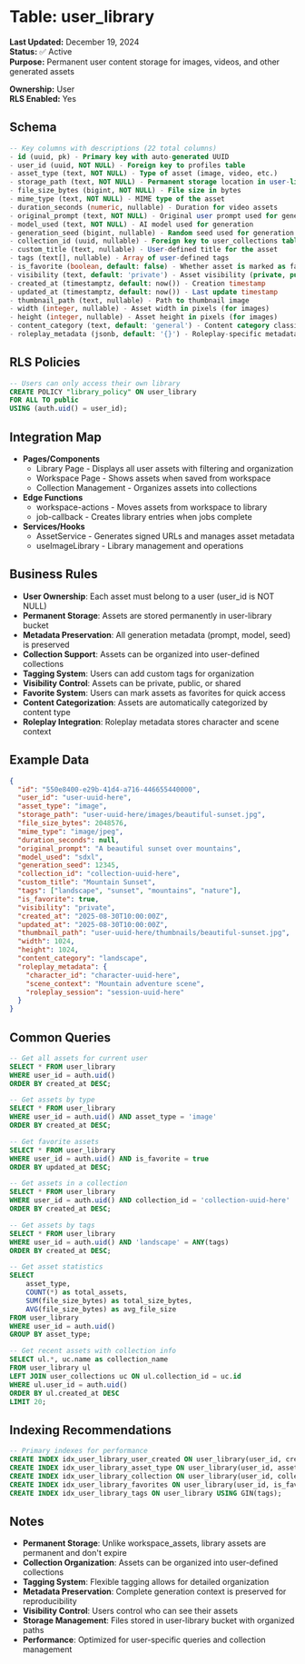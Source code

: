 # Table: user_library

**Last Updated:** December 19, 2024  
**Status:** ✅ Active  
**Purpose:** Permanent user content storage for images, videos, and other generated assets

**Ownership:** User  
**RLS Enabled:** Yes

## **Schema**
```sql
-- Key columns with descriptions (22 total columns)
- id (uuid, pk) - Primary key with auto-generated UUID
- user_id (uuid, NOT NULL) - Foreign key to profiles table
- asset_type (text, NOT NULL) - Type of asset (image, video, etc.)
- storage_path (text, NOT NULL) - Permanent storage location in user-library bucket
- file_size_bytes (bigint, NOT NULL) - File size in bytes
- mime_type (text, NOT NULL) - MIME type of the asset
- duration_seconds (numeric, nullable) - Duration for video assets
- original_prompt (text, NOT NULL) - Original user prompt used for generation
- model_used (text, NOT NULL) - AI model used for generation
- generation_seed (bigint, nullable) - Random seed used for generation
- collection_id (uuid, nullable) - Foreign key to user_collections table
- custom_title (text, nullable) - User-defined title for the asset
- tags (text[], nullable) - Array of user-defined tags
- is_favorite (boolean, default: false) - Whether asset is marked as favorite
- visibility (text, default: 'private') - Asset visibility (private, public, shared)
- created_at (timestamptz, default: now()) - Creation timestamp
- updated_at (timestamptz, default: now()) - Last update timestamp
- thumbnail_path (text, nullable) - Path to thumbnail image
- width (integer, nullable) - Asset width in pixels (for images)
- height (integer, nullable) - Asset height in pixels (for images)
- content_category (text, default: 'general') - Content category classification
- roleplay_metadata (jsonb, default: '{}') - Roleplay-specific metadata and context
```

## **RLS Policies**
```sql
-- Users can only access their own library
CREATE POLICY "library_policy" ON user_library
FOR ALL TO public
USING (auth.uid() = user_id);
```

## **Integration Map**
- **Pages/Components**
  - Library Page - Displays all user assets with filtering and organization
  - Workspace Page - Shows assets when saved from workspace
  - Collection Management - Organizes assets into collections
- **Edge Functions**
  - workspace-actions - Moves assets from workspace to library
  - job-callback - Creates library entries when jobs complete
- **Services/Hooks**
  - AssetService - Generates signed URLs and manages asset metadata
  - useImageLibrary - Library management and operations

## **Business Rules**
- **User Ownership**: Each asset must belong to a user (user_id is NOT NULL)
- **Permanent Storage**: Assets are stored permanently in user-library bucket
- **Metadata Preservation**: All generation metadata (prompt, model, seed) is preserved
- **Collection Support**: Assets can be organized into user-defined collections
- **Tagging System**: Users can add custom tags for organization
- **Visibility Control**: Assets can be private, public, or shared
- **Favorite System**: Users can mark assets as favorites for quick access
- **Content Categorization**: Assets are automatically categorized by content type
- **Roleplay Integration**: Roleplay metadata stores character and scene context

## **Example Data**
```json
{
  "id": "550e8400-e29b-41d4-a716-446655440000",
  "user_id": "user-uuid-here",
  "asset_type": "image",
  "storage_path": "user-uuid-here/images/beautiful-sunset.jpg",
  "file_size_bytes": 2048576,
  "mime_type": "image/jpeg",
  "duration_seconds": null,
  "original_prompt": "A beautiful sunset over mountains",
  "model_used": "sdxl",
  "generation_seed": 12345,
  "collection_id": "collection-uuid-here",
  "custom_title": "Mountain Sunset",
  "tags": ["landscape", "sunset", "mountains", "nature"],
  "is_favorite": true,
  "visibility": "private",
  "created_at": "2025-08-30T10:00:00Z",
  "updated_at": "2025-08-30T10:00:00Z",
  "thumbnail_path": "user-uuid-here/thumbnails/beautiful-sunset.jpg",
  "width": 1024,
  "height": 1024,
  "content_category": "landscape",
  "roleplay_metadata": {
    "character_id": "character-uuid-here",
    "scene_context": "Mountain adventure scene",
    "roleplay_session": "session-uuid-here"
  }
}
```

## **Common Queries**
```sql
-- Get all assets for current user
SELECT * FROM user_library 
WHERE user_id = auth.uid()
ORDER BY created_at DESC;

-- Get assets by type
SELECT * FROM user_library 
WHERE user_id = auth.uid() AND asset_type = 'image'
ORDER BY created_at DESC;

-- Get favorite assets
SELECT * FROM user_library 
WHERE user_id = auth.uid() AND is_favorite = true
ORDER BY updated_at DESC;

-- Get assets in a collection
SELECT * FROM user_library 
WHERE user_id = auth.uid() AND collection_id = 'collection-uuid-here'
ORDER BY created_at DESC;

-- Get assets by tags
SELECT * FROM user_library 
WHERE user_id = auth.uid() AND 'landscape' = ANY(tags)
ORDER BY created_at DESC;

-- Get asset statistics
SELECT 
    asset_type,
    COUNT(*) as total_assets,
    SUM(file_size_bytes) as total_size_bytes,
    AVG(file_size_bytes) as avg_file_size
FROM user_library 
WHERE user_id = auth.uid()
GROUP BY asset_type;

-- Get recent assets with collection info
SELECT ul.*, uc.name as collection_name
FROM user_library ul
LEFT JOIN user_collections uc ON ul.collection_id = uc.id
WHERE ul.user_id = auth.uid()
ORDER BY ul.created_at DESC
LIMIT 20;
```

## **Indexing Recommendations**
```sql
-- Primary indexes for performance
CREATE INDEX idx_user_library_user_created ON user_library(user_id, created_at DESC);
CREATE INDEX idx_user_library_asset_type ON user_library(user_id, asset_type);
CREATE INDEX idx_user_library_collection ON user_library(user_id, collection_id);
CREATE INDEX idx_user_library_favorites ON user_library(user_id, is_favorite) WHERE is_favorite = true;
CREATE INDEX idx_user_library_tags ON user_library USING GIN(tags);
```

## **Notes**
- **Permanent Storage**: Unlike workspace_assets, library assets are permanent and don't expire
- **Collection Organization**: Assets can be organized into user-defined collections
- **Tagging System**: Flexible tagging allows for detailed organization
- **Metadata Preservation**: Complete generation context is preserved for reproducibility
- **Visibility Control**: Users control who can see their assets
- **Storage Management**: Files stored in user-library bucket with organized paths
- **Performance**: Optimized for user-specific queries and collection management
